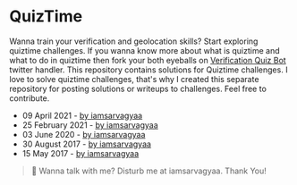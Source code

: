 # QuizTime

Wanna train your verification and geolocation skills? Start exploring quiztime challenges. If you wanna know more about what is quiztime and what to do in quiztime then fork your both eyeballs on [Verification Quiz Bot](https://twitter.com/Quiztime) twitter handler. This repository contains solutions for Quiztime challenges. I love to solve quiztime challenges, that's why I created this separate repository for posting solutions or writeups to challenges. Feel free to contribute.

- 09 April 2021 - [by iamsarvagyaa](./solutions/09-apr-2021.md)
- 25 February 2021 - [by iamsarvagyaa](./solutions/25-feb-2021.md)
- 03 June 2020 - [by iamsarvagyaa](./solutions/03-jun-2020.md)
- 30 August 2017 - [by iamsarvagyaa](./solutions/30-aug-2017.md)
- 15 May 2017 - [by iamsarvagyaa](./solutions/15-may-2017.md)

> :mega: Wanna talk with me? Disturb me at iamsarvagyaa. Thank You!

